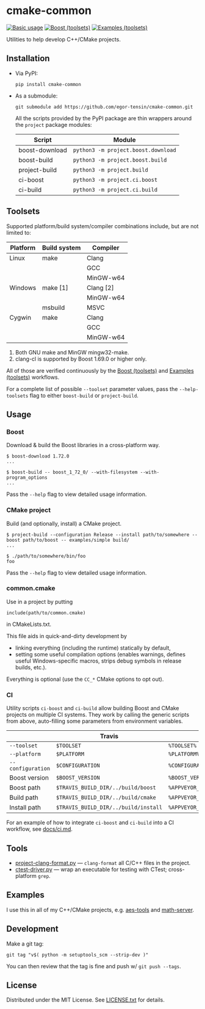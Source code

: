 cmake-common
============

[![Basic usage](https://github.com/egor-tensin/cmake-common/actions/workflows/basic.yml/badge.svg)](https://github.com/egor-tensin/cmake-common/actions/workflows/basic.yml)
[![Boost (toolsets)](https://github.com/egor-tensin/cmake-common/actions/workflows/boost_toolsets.yml/badge.svg)](https://github.com/egor-tensin/cmake-common/actions/workflows/boost_toolsets.yml)
[![Examples (toolsets)](https://github.com/egor-tensin/cmake-common/actions/workflows/example_toolsets.yml/badge.svg)](https://github.com/egor-tensin/cmake-common/actions/workflows/example_toolsets.yml)

Utilities to help develop C++/CMake projects.

Installation
------------

* Via PyPI:

      pip install cmake-common

* As a submodule:

      git submodule add https://github.com/egor-tensin/cmake-common.git

  All the scripts provided by the PyPI package are thin wrappers around the
  `project` package modules:

  | Script         | Module
  | -------------- | ------
  | boost-download | `python3 -m project.boost.download`
  | boost-build    | `python3 -m project.boost.build`
  | project-build  | `python3 -m project.build`
  | ci-boost       | `python3 -m project.ci.boost`
  | ci-build       | `python3 -m project.ci.build`

Toolsets
--------

Supported platform/build system/compiler combinations include, but are not
limited to:

| Platform | Build system   | Compiler    |
| -------- | -------------- | ----------- |
| Linux    | make           | Clang       |
|          |                | GCC         |
|          |                | MinGW-w64   |
| Windows  | make \[1\]     | Clang \[2\] |
|          |                | MinGW-w64   |
|          | msbuild        | MSVC        |
| Cygwin   | make           | Clang       |
|          |                | GCC         |
|          |                | MinGW-w64   |

1. Both GNU make and MinGW mingw32-make.
2. clang-cl is supported by Boost 1.69.0 or higher only.

All of those are verified continuously by the [Boost (toolsets)] and [Examples
(toolsets)] workflows.

For a complete list of possible `--toolset` parameter values, pass the
`--help-toolsets` flag to either `boost-build` or `project-build`.

[Boost (toolsets)]: https://github.com/egor-tensin/cmake-common/actions/workflows/boost_toolsets.yml
[Examples (toolsets)]: https://github.com/egor-tensin/cmake-common/actions/workflows/example_toolsets.yml

Usage
-----

### Boost

Download & build the Boost libraries in a cross-platform way.

    $ boost-download 1.72.0
    ...

    $ boost-build -- boost_1_72_0/ --with-filesystem --with-program_options
    ...

Pass the `--help` flag to view detailed usage information.

### CMake project

Build (and optionally, install) a CMake project.

    $ project-build --configuration Release --install path/to/somewhere --boost path/to/boost -- examples/simple build/
    ...

    $ ./path/to/somewhere/bin/foo
    foo

Pass the `--help` flag to view detailed usage information.

### common.cmake

Use in a project by putting

    include(path/to/common.cmake)

in CMakeLists.txt.

This file aids in quick-and-dirty development by

* linking everything (including the runtime) statically by default,
* setting some useful compilation options (enables warnings, defines useful
Windows-specific macros, strips debug symbols in release builds, etc.).

Everything is optional (use the `CC_*` CMake options to opt out).

### CI

Utility scripts `ci-boost` and `ci-build` allow building Boost and CMake
projects on multiple CI systems.
They work by calling the generic scripts from above, auto-filling some
parameters from environment variables.

|                   | Travis                               | AppVeyor                                   | GitHub Actions
| ----------------- | ------------------------------------ | ------------------------------------------ | --------------
| `--toolset`       | `$TOOLSET`                           | `%TOOLSET%`                                | `$TOOLSET`
| `--platform`      | `$PLATFORM`                          | `%PLATFORM%`                               | `$PLATFORM`
| `--configuration` | `$CONFIGURATION`                     | `%CONFIGURATION%`                          | `$CONFIGURATION`
| Boost version     | `$BOOST_VERSION`                     | `%BOOST_VERSION%`                          | `$BOOST_VERSION`
| Boost path        | `$TRAVIS_BUILD_DIR/../build/boost`   | `%APPVEYOR_BUILD_FOLDER%\..\build\boost`   | `$GITHUB_WORKSPACE/../build/boost`
| Build path        | `$TRAVIS_BUILD_DIR/../build/cmake`   | `%APPVEYOR_BUILD_FOLDER%\..\build\cmake`   | `$GITHUB_WORKSPACE/../build/cmake`
| Install path      | `$TRAVIS_BUILD_DIR/../build/install` | `%APPVEYOR_BUILD_FOLDER%\..\build\install` | `$GITHUB_WORKSPACE/../build/install`


For an example of how to integrate `ci-boost` and `ci-build` into a CI
workflow, see [docs/ci.md](docs/ci.md).

Tools
-----

* [project-clang-format.py] &mdash; `clang-format` all C/C++ files in the
project.
* [ctest-driver.py] &mdash; wrap an executable for testing with CTest;
cross-platform `grep`.

[project-clang-format.py]: docs/project-clang-format.md
[ctest-driver.py]: docs/ctest-driver.md

Examples
--------

I use this in all of my C++/CMake projects, e.g. [aes-tools] and [math-server].

[aes-tools]: https://github.com/egor-tensin/aes-tools
[math-server]: https://github.com/egor-tensin/math-server

Development
-----------

Make a git tag:

    git tag "v$( python -m setuptools_scm --strip-dev )"

You can then review that the tag is fine and push w/ `git push --tags`.

License
-------

Distributed under the MIT License.
See [LICENSE.txt] for details.

[LICENSE.txt]: LICENSE.txt
